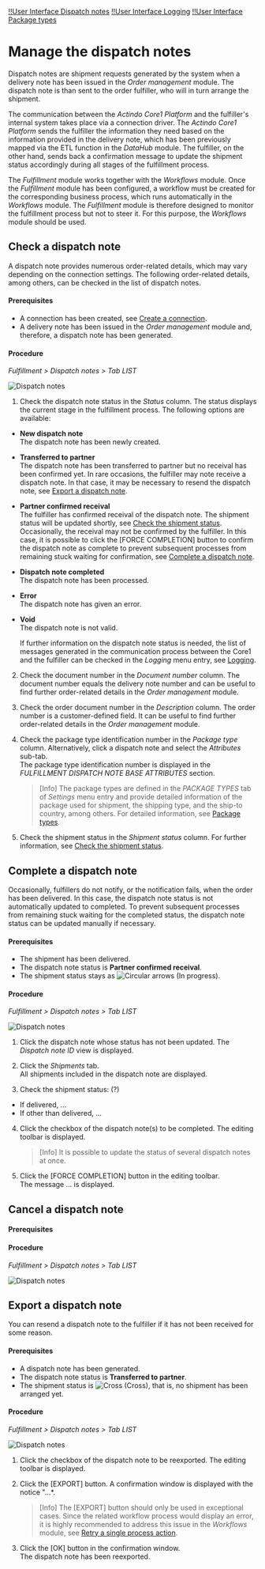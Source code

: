 [!!User Interface Dispatch notes](../UserInterface/01a_List.md)
[!!User Interface Logging](../UserInterface/02a_Connections.md)
[!!User Interface Package types](../UserInterface/03b_PackageTypes.md)


# Manage the dispatch notes

Dispatch notes are shipment requests generated by the system when a delivery note has been issued in the *Order management* module. The dispatch note is than sent to the order fulfiller, who will in turn arrange the shipment.

The communication between the *Actindo Core1 Platform* and the fulfiller's internal system takes place via a connection driver. The *Actindo Core1 Platform* sends the fulfiller the information they need based on the information provided in the delivery note, which has been previously mapped via the ETL function in the *DataHub* module. The fulfiller, on the other hand, sends back a confirmation message to update the shipment status accordingly during all stages of the fulfillment process.   

The *Fulfillment* module works together with the *Workflows* module. Once the *Fulfillment* module has been configured, a workflow must be created for the corresponding business process, which runs automatically in the *Workflows* module. The *Fulfillment* module is therefore designed to monitor the fulfillment process but not to steer it. For this purpose, the *Workflows* module should be used.

[comment]: <> (Link auf Operation/ManageWorkflows? Evtl. extra Info in Integration?)


## Check a dispatch note

A dispatch note provides numerous order-related details, which may vary depending on the connection settings. The following order-related details, among others, can be checked in the list of dispatch notes.

#### Prerequisites

- A connection has been created, see [Create a connection](01_ManageConnections.md#create-a-connection).
- A delivery note has been issued in the *Order management* module and, therefore, a dispatch note has been generated.

#### Procedure

*Fulfillment > Dispatch notes > Tab LIST*

![Dispatch notes](../../Assets/Screenshots/Fulfillment/DispatchNotes/DispatchNotes.png "[Dispatch notes]")

1. Check the dispatch note status in the *Status* column. The status displays the current stage in the fulfillment process. The following options are available:  
  - **New dispatch note**  
    The dispatch note has been newly created.
  - **Transferred to partner**  
    The dispatch note has been transferred to partner but no receival has been confirmed yet. In rare occasions, the fulfiller may note receive a dispatch note. In that case, it may be necessary to resend the dispatch note, see [Export a dispatch note](#export-a-dispatch-note).
  - **Partner confirmed receival**  
    The fulfiller has confirmed receival of the dispatch note. The shipment status will be updated shortly, see [Check the shipment status](02_CheckShipment.md#check-the-shipment-status). Occasionally, the receival may not be confirmed by the fulfiller. In this case, it is possible to click the [FORCE COMPLETION] button to confirm the dispatch note as complete to prevent subsequent processes from remaining stuck waiting for confirmation, see [Complete a dispatch note](#complete-a-dispatch-note).
  - **Dispatch note completed**  
    The dispatch note has been processed.
  - **Error**  
    The dispatch note has given an error. 
    
    [comment]: <> (Dispatch note status: Error - Shipment status: Error -> Fulfiller hat Fehler gemeldet; Dispatch status Error - Shipment status New shipment, Error - No shipment, Error - Error, Error - Delivered -> Ist das überhaupt möglich? Keine Korrelation Dispatch note status - Shipment status???)
  - **Void**  
    The dispatch note is not valid.

    If further information on the dispatch note status is needed, the list of messages generated in the communication process between the Core1 and the fulfiller can be checked in the *Logging* menu entry, see [Logging](../UserInterface/02_Logging.md).

2. Check the document number in the *Document number* column.
The document number equals the delivery note number and can be useful to find further order-related details in the *Order management* module.

3. Check the order document number in the *Description* column. The order number is a customer-defined field. It can be useful to find further order-related details in the *Order management* module.

4. Check the package type identification number in the *Package type* column. Alternatively, click a dispatch note and select the *Attributes* sub-tab.  
  The package type identification number is displayed in the *FULFILLMENT DISPATCH NOTE BASE ATTRIBUTES* section.  

    > [Info] The package types are defined in the *PACKAGE TYPES* tab of *Settings* menu entry and provide detailed information of the package used for shipment, the shipping type, and the ship-to country, among others. For detailed information, see [Package types](../UserInterface/03b_PackageTypes.md).  

5. Check the shipment status in the *Shipment status* column. For further information, see [Check the shipment status](./02_CheckShipment.md#check-the-shipment-status).


## Complete a dispatch note

Occasionally, fulfillers do not notify, or the notification fails, when the order has been delivered. In this case, the dispatch note status is not automatically updated to completed. To prevent subsequent processes from remaining stuck waiting for the completed status, the dispatch note status can be updated manually if necessary.

[comment]: <> (Unsicher von Ausgangssituation. Macht das so Sinn? Vielleicht Fehler festgestellt in Workflows? Wie weiß ich sonst, welcher Dispatch note status nicht aktualisiert worden ist? Ich muss erst in Shipments prüfen...)

#### Prerequisites

- The shipment has been delivered.
- The dispatch note status is **Partner confirmed receival**.
- The shipment status stays as ![Circular arrows](../../Assets/Icons/CircularArrows.png "[Circular arrows]") (In progress).

#### Procedure

*Fulfillment > Dispatch notes > Tab LIST*

![Dispatch notes](../../Assets/Screenshots/Fulfillment/DispatchNotes/DispatchNotes.png "[Dispatch notes]")

1. Click the dispatch note whose status has not been updated.
  The *Dispatch note ID* view is displayed.

2. Click the *Shipments* tab.  
  All shipments included in the dispatch note are displayed.

3. Check the shipment status: (?)
  - If delivered, ...
  - If other than delivered, ...

[comment]: <> (Ist es überhaupt möglich/nötig? Wäre der Shipment status in der Dispatch notes aktualisiert oder nicht? Wie kann das passieren? Kommt ein Fehler von Workflows o.ä.?)

4. Click the checkbox of the dispatch note(s) to be completed.
  The editing toolbar is displayed.

    > [Info] It is possible to update the status of several dispatch notes at once.

5. Click the [FORCE COMPLETION] button in the editing toolbar.  
  The message ... is displayed.

[comment]: <> (Testen im Sandbox mit neuer Version. Screenshot mit Bestätigungsnachricht hinzufügen)


## Cancel a dispatch note

[comment]: <> (Check, ob überhaupt verfügbar in neuer Version. Wenn ja, testen bzw. Stefan nach Funktion fragen)

#### Prerequisites

#### Procedure

*Fulfillment > Dispatch notes > Tab LIST*

![Dispatch notes](../../Assets/Screenshots/Fulfillment/DispatchNotes/DispatchNotes.png "[Dispatch notes]")


## Export a dispatch note

You can resend a dispatch note to the fulfiller if it has not been received for some reason.

#### Prerequisites

- A dispatch note has been generated.
- The dispatch note status is **Transferred to partner**.
- The shipment status is ![Cross](../../Assets/Icons/Cross02.png "[Cross]") (Cross), that is, no shipment has been arranged yet.

[comment]: <> (Stimmt das so? Oder Error - richtiger Weg zur Lösung wäre aber über Workflows, denn der Prozess schlägt auch fehl... S. Wissenstransfers Part 1, Min. 48)

#### Procedure

*Fulfillment > Dispatch notes > Tab LIST*

![Dispatch notes](../../Assets/Screenshots/Fulfillment/DispatchNotes/DispatchNotes.png "[Dispatch notes]")

1. Click the checkbox of the dispatch note to be reexported.
  The editing toolbar is displayed.

2. Click the [EXPORT] button.
  A confirmation window is displayed with the notice "...*.

    > [Info] The [EXPORT] button should only be used in exceptional cases. Since the related workflow process would display an error, it is highly recommended to address this issue in the *Workflows* module, see [Retry a single process action](../../ActindoWorkFlow/Troubleshooting/01_RetryProcessAction.md#retry-a-single-process-action).

[comment]: <> (Unsicher. Wie kann man das Problem über Workflows lösen? Gibt es ein Action vorher, die man wieder anstoßen kann?) 

3. Click the [OK] button in the confirmation window.  
  The dispatch note has been reexported.

